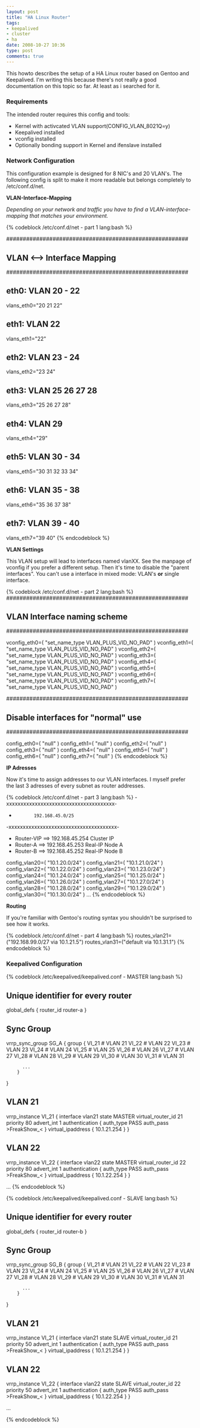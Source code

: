 ```yaml
---
layout: post
title: "HA Linux Router"
tags:
- keepalived
- cluster
- ha
date: 2008-10-27 10:36
type: post
comments: true
---
```

This howto describes the setup of a HA Linux router based on Gentoo and Keepalived. I'm writing this because there's not really a good documentation on this topic so far. At least as i searched for it.

### Requirements

The intended router requires this config and tools:

  * Kernel with activcated VLAN support(CONFIG_VLAN_8021Q=y)
  * Keepalived installed
  * vconfig installed
  * Optionally bonding support in Kernel and ifenslave installed

### Network Configuration

This configuration example is designed for 8 NIC's and 20 VLAN's. The following config is split to make it more readable but belongs completely to /etc/conf.d/net.

**VLAN-Interface-Mapping**

*Depending on your network and traffic you have to find a VLAN-interface-mapping that matches your environment.*

{% codeblock /etc/conf.d/net - part 1 lang:bash %}

#######################################################
## VLAN <--> Interface Mapping
#######################################################

## eth0: VLAN 20 - 22
vlans_eth0="20 21 22"

## eth1: VLAN 22
vlans_eth1="22"

## eth2: VLAN 23 - 24
vlans_eth2="23 24"

## eth3: VLAN 25 26 27 28
vlans_eth3="25 26 27 28"

## eth4: VLAN 29
vlans_eth4="29"

## eth5: VLAN 30 - 34
vlans_eth5="30 31 32 33 34"

## eth6: VLAN 35 - 38 
vlans_eth6="35 36 37 38"

## eth7: VLAN 39 - 40
vlans_eth7="39 40"
{% endcodeblock %}

**VLAN Settings**

This  VLAN setup will lead to interfaces named vlanXX. See the manpage of vconfig if you prefer a different setup. Then it's time to disable the "parent interfaces". You can't use a interface in mixed mode: VLAN's **or** single interface.

{% codeblock /etc/conf.d/net - part 2 lang:bash %}
#######################################################
## VLAN Interface naming scheme
#######################################################

vconfig_eth0=( "set_name_type VLAN_PLUS_VID_NO_PAD" )
vconfig_eth1=( "set_name_type VLAN_PLUS_VID_NO_PAD" )
vconfig_eth2=( "set_name_type VLAN_PLUS_VID_NO_PAD" )
vconfig_eth3=( "set_name_type VLAN_PLUS_VID_NO_PAD" )
vconfig_eth4=( "set_name_type VLAN_PLUS_VID_NO_PAD" )
vconfig_eth5=( "set_name_type VLAN_PLUS_VID_NO_PAD" )
vconfig_eth6=( "set_name_type VLAN_PLUS_VID_NO_PAD" )
vconfig_eth7=( "set_name_type VLAN_PLUS_VID_NO_PAD" )

#######################################################
## Disable interfaces for "normal" use
#######################################################

config_eth0=( "null" )
config_eth1=( "null" )
config_eth2=( "null" )
config_eth3=( "null" )
config_eth4=( "null" )
config_eth5=( "null" )
config_eth6=( "null" )
config_eth7=( "null" )
{% endcodeblock %}

**IP Adresses**

Now it's time to assign addresses to our VLAN interfaces. I myself prefer the last 3 adresses of every subnet as router addresses.

{% codeblock /etc/conf.d/net - part 3 lang:bash %}
-xxxxxxxxxxxxxxxxxxxxxxxxxxxxxxxxxxxxxx-
-            192.168.45.0/25
-xxxxxxxxxxxxxxxxxxxxxxxxxxxxxxxxxxxxxx-
- Router-VIP  ==> 192.168.45.254 Cluster IP
- Router-A    ==> 192.168.45.253 Real-IP Node A
- Router-B    ==> 192.168.45.252 Real-IP Node B

config_vlan20=( "10.1.20.0/24" )
config_vlan21=( "10.1.21.0/24" )
config_vlan22=( "10.1.22.0/24" )
config_vlan23=( "10.1.23.0/24" )
config_vlan24=( "10.1.24.0/24" )
config_vlan25=( "10.1.25.0/24" )
config_vlan26=( "10.1.26.0/24" )
config_vlan27=( "10.1.27.0/24" )
config_vlan28=( "10.1.28.0/24" )
config_vlan29=( "10.1.29.0/24" )
config_vlan30=( "10.1.30.0/24" )
...
{% endcodeblock %}

**Routing**

If you're familiar with Gentoo's routing syntax you shouldn't be surprised to see how it works.

{% codeblock /etc/conf.d/net - part 4 lang:bash %}
routes_vlan21=("192.168.99.0/27 via 10.1.21.5")
routes_vlan31=("default via 10.1.31.1")
{% endcodeblock %}

### Keepalived Configuration ###

{% codeblock /etc/keepalived/keepalived.conf - MASTER lang:bash %}
## Unique identifier for every router
global_defs {
   router_id router-a
}

## Sync Group
vrrp_sync_group SG_A {
  group {
          VI_21 # VLAN 21
          VI_22 # VLAN 22
          VI_23 # VLAN 23
          VI_24 # VLAN 24
          VI_25 # VLAN 25
          VI_26 # VLAN 26
          VI_27 # VLAN 27
          VI_28 # VLAN 28
          VI_29 # VLAN 29
          VI_30 # VLAN 30
          VI_31 # VLAN 31
          
          ...
        }
}

## VLAN 21
vrrp_instance VI_21 {
    interface vlan21
    state MASTER
    virtual_router_id 21
    priority 80
    advert_int 1
    authentication {
        auth_type PASS
        auth_pass >FreakShow_<
    }
    virtual_ipaddress {
        10.1.21.254
    }
}

## VLAN 22
vrrp_instance VI_22 {
    interface vlan22
    state MASTER
    virtual_router_id 22
    priority 80
    advert_int 1
    authentication {
        auth_type PASS
        auth_pass >FreakShow_<
    }
    virtual_ipaddress {
        10.1.22.254
    }
}

...
{% endcodeblock %}

{% codeblock /etc/keepalived/keepalived.conf - SLAVE lang:bash %}
## Unique identifier for every router
global_defs {
   router_id router-b
}

## Sync Group
vrrp_sync_group SG_B {
  group {
          VI_21 # VLAN 21
          VI_22 # VLAN 22
          VI_23 # VLAN 23
          VI_24 # VLAN 24
          VI_25 # VLAN 25
          VI_26 # VLAN 26
          VI_27 # VLAN 27
          VI_28 # VLAN 28
          VI_29 # VLAN 29
          VI_30 # VLAN 30
          VI_31 # VLAN 31
          
          ...
        }
}

## VLAN 21
vrrp_instance VI_21 {
    interface vlan21
    state SLAVE
    virtual_router_id 21
    priority 50
    advert_int 1
    authentication {
        auth_type PASS
        auth_pass >FreakShow_<
    }
    virtual_ipaddress {
        10.1.21.254
    }
}

## VLAN 22
vrrp_instance VI_22 {
    interface vlan22
    state SLAVE
    virtual_router_id 22
    priority 50
    advert_int 1
    authentication {
        auth_type PASS
        auth_pass >FreakShow_<
    }
    virtual_ipaddress {
        10.1.22.254
    }
}

...

{% endcodeblock %}

